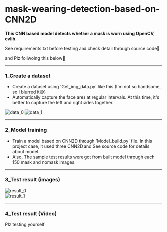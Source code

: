 # mask-wearing-detection-based-on-CNN2D  

**This CNN based model detects whether a mask is worn using OpenCV, cvlib.**

See requirements.txt before testing and check detail through source code👀

and Plz follwoing this below💨

---

### 1_Create a dataset

- Create a dataset using 'Get_img_data.py' like this.(I'm not so handsome, so I blurred it😅)  
- Automatically capture the face area at regular intervals. At this time, it's better to capture the left and right sides together.  

![data_0](https://user-images.githubusercontent.com/120359150/209596313-93d9177c-6c9c-416e-bfc7-c788eb8ca2c4.PNG) ![data_1](https://user-images.githubusercontent.com/120359150/209596350-b03cf329-6ba4-4dbf-bf39-32b9bf29e6a1.PNG)

---

### 2_Model training

- Train a model based on CNN2D through 'Model_build.py' file. In this project case, it used three CNN2D and See source code for details about model.  
- Also, The sample test results were got from built model through each 150 mask and nomask images.  

---

### 3_Test result (images)
![result_0](https://user-images.githubusercontent.com/120359150/209530456-5eacb5a8-5c56-4c4e-bf97-d7de9d9d2c39.PNG)  
![result_1](https://user-images.githubusercontent.com/120359150/209530484-d67aafbf-4470-451c-97b1-f4e43d48bcd6.PNG)

---

### 4_Test result (Video)
Plz testing yourself
